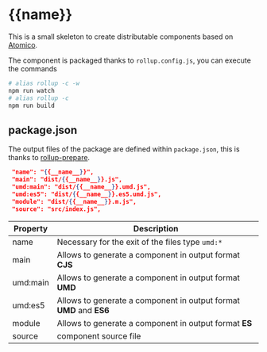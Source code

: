 # {{__name__}}

This is a small skeleton to create distributable components based on [Atomico](https://github.com/uppercod/atomico).

The component is packaged thanks to `rollup.config.js`, you can execute the commands

```bash
# alias rollup -c -w
npm run watch
# alias rollup -c
npm run build
```

## package.json

The output files of the package are defined within `package.json`, this is thanks to [rollup-prepare](https://github.com/uppercod/rollup-prepare).

```json
 "name": "{{__name__}}",
 "main": "dist/{{__name__}}.js",
 "umd:main": "dist/{{__name__}}.umd.js",
 "umd:es5": "dist/{{__name__}}.es5.umd.js",
 "module": "dist/{{__name__}}.m.js",
 "source": "src/index.js",
```

| Property | Description |
|-----------|-------------|
| name | Necessary for the exit of the files type `umd:*`|
| main | Allows to generate a component in output format **CJS** |
| umd:main | Allows to generate a component in output format **UMD** |
| umd:es5 | Allows to generate a component in output format **UMD** and **ES6** |
| module | Allows to generate a component in output format **ES** |
| source | component source file |